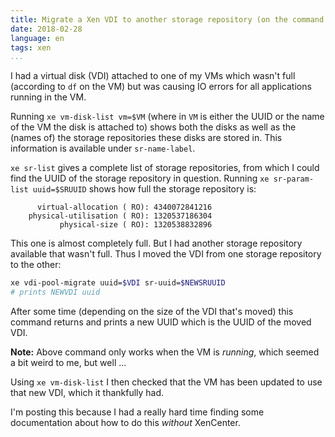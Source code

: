 ```yaml
---
title: Migrate a Xen VDI to another storage repository (on the command line)
date: 2018-02-28
language: en
tags: xen
...
```


I had a virtual disk (VDI) attached to one of my VMs which wasn't full
(according to `df` on the VM) but was causing IO errors for all
applications running in the VM.

Running `xe vm-disk-list vm=$VM` (where in `VM` is either the UUID or
the name of the VM the disk is attached to) shows both the disks as
well as the (names of) the storage repositories these disks are stored
in.  This information is available under `sr-name-label`.

`xe sr-list` gives a complete list of storage repositories, from which
I could find the UUID of the storage repository in question.  Running
`xe sr-param-list uuid=$SRUUID` shows how full the storage repository
is:

```
      virtual-allocation ( RO): 4340072841216
    physical-utilisation ( RO): 1320537186304
           physical-size ( RO): 1320538832896
```

This one is almost completely full.  But I had another storage
repository available that wasn't full.  Thus I moved the VDI from one
storage repository to the other:

```bash
xe vdi-pool-migrate uuid=$VDI sr-uuid=$NEWSRUUID
# prints NEWVDI uuid
```

After some time (depending on the size of the VDI that's moved) this
command returns and prints a new UUID which is the UUID of the moved
VDI.

**Note:** Above command only works when the VM is *running*, which
seemed a bit weird to me, but well ...

Using `xe vm-disk-list` I then checked that the VM has been updated to
use that new VDI, which it thankfully had.

I'm posting this because I had a really hard time finding some
documentation about how to do this *without* XenCenter.
